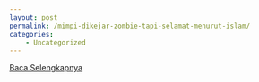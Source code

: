 ```yaml
---
layout: post
permalink: /mimpi-dikejar-zombie-tapi-selamat-menurut-islam/
categories:
    - Uncategorized
---
```


[Baca Selengkapnya](/01)